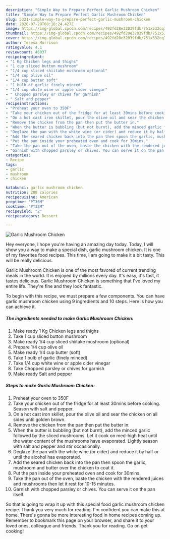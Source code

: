 ```yaml
---
description: "Simple Way to Prepare Perfect Garlic Mushroom Chicken"
title: "Simple Way to Prepare Perfect Garlic Mushroom Chicken"
slug: 5321-simple-way-to-prepare-perfect-garlic-mushroom-chicken
date: 2020-07-29T08:18:24.427Z
image: https://img-global.cpcdn.com/recipes/492fd28e32039fdb/751x532cq70/garlic-mushroom-chicken-recipe-main-photo.jpg
thumbnail: https://img-global.cpcdn.com/recipes/492fd28e32039fdb/751x532cq70/garlic-mushroom-chicken-recipe-main-photo.jpg
cover: https://img-global.cpcdn.com/recipes/492fd28e32039fdb/751x532cq70/garlic-mushroom-chicken-recipe-main-photo.jpg
author: Teresa Morrison
ratingvalue: 4.1
reviewcount: 46037
recipeingredient:
- "1 Kg Chicken legs and thighs"
- "1 cup sliced button mushroom"
- "1/4 cup sliced shiitake mushroom optional"
- "1/4 cup olive oil"
- "1/4 cup butter soft"
- "1 bulb of garlic finely minced"
- "1/4 cup white wine or apple cider vinegar"
- " Chopped parsley or chives for garnish"
- " Salt and pepper"
recipeinstructions:
- "Preheat your oven to 350F"
- "Take your chicken out of the fridge for at least 30mins before cooking. Season with salt and pepper."
- "On a hot cast iron skillet, pour the olive oil and sear the chicken on all sides until golden brown."
- "Remove the chicken from the pan then put the butter in."
- "When the butter is bubbling (but not burnt), add the minced garlic followed by the sliced mushrooms. Let it cook on med-high heat until the water content of the mushrooms have evaporated. Lightly season with salt and pepper and stir occasionally."
- "Deglaze the pan with the white wine (or cider) and reduce it by half or until the alcohol has evaporated."
- "Add the seared chicken back into the pan then spoon the garlic, mushroom and butter over the chicken to coat it."
- "Put the pan inside your preheated oven and cook for 30mins."
- "Take the pan out of the oven, baste the chicken with the rendered juices and mushrooms then let it rest for 10-15 minutes."
- "Garnish with chopped parsley or chives. You can serve it on the pan itself."
categories:
- Recipe
tags:
- garlic
- mushroom
- chicken

katakunci: garlic mushroom chicken 
nutrition: 208 calories
recipecuisine: American
preptime: "PT36M"
cooktime: "PT32M"
recipeyield: "2"
recipecategory: Dessert

---
```



![Garlic Mushroom Chicken](https://img-global.cpcdn.com/recipes/492fd28e32039fdb/751x532cq70/garlic-mushroom-chicken-recipe-main-photo.jpg)

Hey everyone, I hope you're having an amazing day today. Today, I will show you a way to make a special dish, garlic mushroom chicken. It is one of my favorites food recipes. This time, I am going to make it a bit tasty. This will be really delicious.



Garlic Mushroom Chicken is one of the most favored of current trending meals in the world. It is enjoyed by millions every day. It's easy, it's fast, it tastes delicious. Garlic Mushroom Chicken is something that I've loved my entire life. They're fine and they look fantastic.


To begin with this recipe, we must prepare a few components. You can have garlic mushroom chicken using 9 ingredients and 10 steps. Here is how you can achieve it.

<!--inarticleads1-->

##### The ingredients needed to make Garlic Mushroom Chicken:

1. Make ready 1 Kg Chicken legs and thighs
1. Take 1 cup sliced button mushroom
1. Make ready 1/4 cup sliced shiitake mushroom (optional)
1. Prepare 1/4 cup olive oil
1. Make ready 1/4 cup butter (soft)
1. Take 1 bulb of garlic (finely minced)
1. Take 1/4 cup white wine or apple cider vinegar
1. Take  Chopped parsley or chives for garnish
1. Make ready  Salt and pepper




<!--inarticleads2-->

##### Steps to make Garlic Mushroom Chicken:

1. Preheat your oven to 350F
1. Take your chicken out of the fridge for at least 30mins before cooking. Season with salt and pepper.
1. On a hot cast iron skillet, pour the olive oil and sear the chicken on all sides until golden brown.
1. Remove the chicken from the pan then put the butter in.
1. When the butter is bubbling (but not burnt), add the minced garlic followed by the sliced mushrooms. Let it cook on med-high heat until the water content of the mushrooms have evaporated. Lightly season with salt and pepper and stir occasionally.
1. Deglaze the pan with the white wine (or cider) and reduce it by half or until the alcohol has evaporated.
1. Add the seared chicken back into the pan then spoon the garlic, mushroom and butter over the chicken to coat it.
1. Put the pan inside your preheated oven and cook for 30mins.
1. Take the pan out of the oven, baste the chicken with the rendered juices and mushrooms then let it rest for 10-15 minutes.
1. Garnish with chopped parsley or chives. You can serve it on the pan itself.




So that is going to wrap it up with this special food garlic mushroom chicken recipe. Thank you very much for reading. I'm confident you can make this at home. There's gonna be more interesting food in home recipes coming up. Remember to bookmark this page on your browser, and share it to your loved ones, colleague and friends. Thank you for reading. Go on get cooking!

